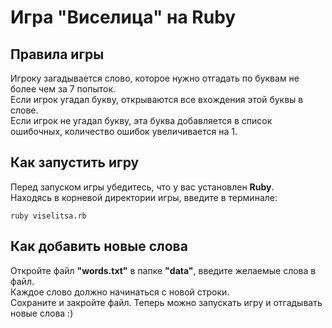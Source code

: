# Игра "Виселица" на Ruby

## Правила игры
Игроку загадывается слово, которое нужно отгадать по буквам не более чем за 7 попыток.  
Если игрок угадал букву, открываются все вхождения этой буквы в слове.  
Если игрок не угадал букву, эта буква добавляется в список ошибочных, количество ошибок увеличивается на 1.

## Как запустить игру
Перед запуском игры убедитесь, что у вас установлен **Ruby**.  
Находясь в корневой директории игры, введите в терминале:
```
ruby viselitsa.rb
```

## Как добавить новые слова
Откройте файл **"words.txt"** в папке **"data"**, введите желаемые слова в файл.   
Каждое слово должно начинаться с новой строки.  
Сохраните и закройте файл. Теперь можно запускать игру и отгадывать новые слова :)
